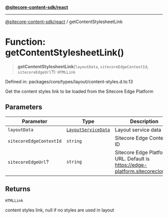 [**@sitecore-content-sdk/react**](../README.md)

***

[@sitecore-content-sdk/react](../README.md) / getContentStylesheetLink

# Function: getContentStylesheetLink()

> **getContentStylesheetLink**(`layoutData`, `sitecoreEdgeContextId`, `sitecoreEdgeUrl`?): `HTMLLink`

Defined in: packages/core/types/layout/content-styles.d.ts:13

Get the content styles link to be loaded from the Sitecore Edge Platform

## Parameters

| Parameter | Type | Description |
| ------ | ------ | ------ |
| `layoutData` | [`LayoutServiceData`](../interfaces/LayoutServiceData.md) | Layout service data |
| `sitecoreEdgeContextId` | `string` | Sitecore Edge Context ID |
| `sitecoreEdgeUrl`? | `string` | Sitecore Edge Platform URL. Default is https://edge-platform.sitecorecloud.io |

## Returns

`HTMLLink`

content styles link, null if no styles are used in layout

